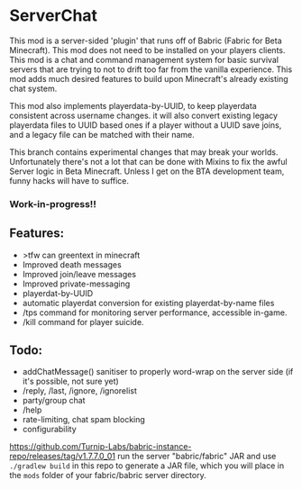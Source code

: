# ServerChat

This mod is a server-sided 'plugin' that runs off of Babric (Fabric for Beta Minecraft). This mod does not need to be installed on your players clients. This mod is a chat and command management system for basic survival servers that are trying to not to drift too far from the vanilla experience. This mod adds much desired features to build upon Minecraft's already existing chat system.

This mod also implements playerdata-by-UUID, to keep playerdata consistent across username changes. it will also convert existing legacy playerdata files to UUID based ones if a player without a UUID save joins, and a legacy file can be matched with their name.

This branch contains experimental changes that may break your worlds. Unfortunately there's not a lot that can be done with Mixins to fix the awful Server logic in Beta Minecraft. Unless I get on the BTA development team, funny hacks will have to suffice.

### Work-in-progress!!

## Features:
- \>tfw can greentext in minecraft
- Improved death messages
- Improved join/leave messages
- Improved private-messaging
- playerdat-by-UUID
- automatic playerdat conversion for existing playerdat-by-name files
- /tps command for monitoring server performance, accessible in-game.
- /kill command for player suicide.

## Todo:
- addChatMessage() sanitiser to properly word-wrap on the server side (if it's possible, not sure yet)
- /reply, /last, /ignore, /ignorelist
- party/group chat
- /help
- rate-limiting, chat spam blocking
- configurability

https://github.com/Turnip-Labs/babric-instance-repo/releases/tag/v1.7.7.0_01 run the server "babric/fabric" JAR and use `./gradlew build` in this repo to generate a JAR file, which you will place in the `mods` folder of your fabric/babric server directory.